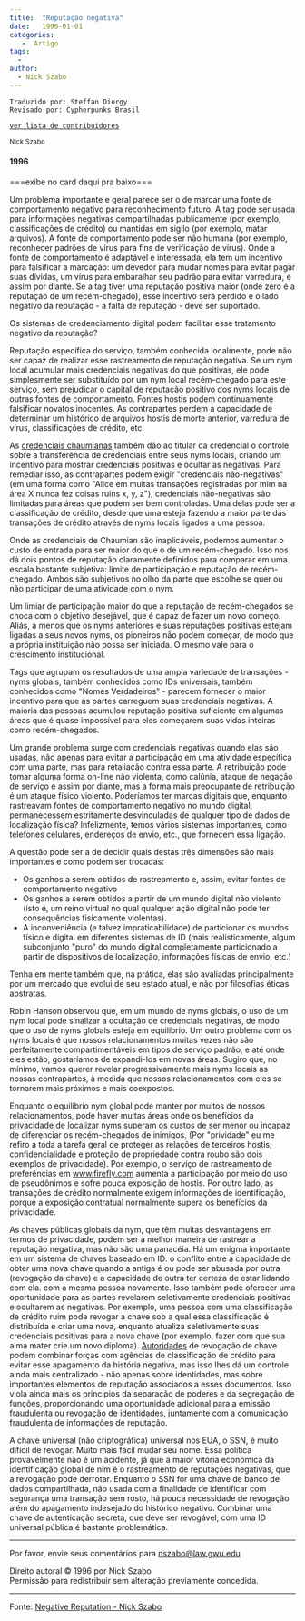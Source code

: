 ```yaml
---
title:  "Reputação negativa"
date:   1996-01-01
categories:
   -  Artigo
tags:
  -
author:
  - Nick Szabo
---
```

```
Traduzido por: Steffan Diorgy 
Revisado por: Cypherpunks Brasil
```
[```ver lista de contribuidores```](/about/#contribuidores)


<small>Nick Szabo</small>  

#### 1996  

===exibe no card daqui pra baixo===

Um problema importante e geral parece ser o de marcar uma fonte de comportamento negativo para reconhecimento futuro. A tag pode ser usada para informações negativas compartilhadas publicamente (por exemplo, classificações de crédito) ou mantidas em sigilo (por exemplo, matar arquivos). A fonte de comportamento pode ser não humana (por exemplo, reconhecer padrões de vírus para fins de verificação de vírus). Onde a fonte de comportamento é adaptável e interessada, ela tem um incentivo para falsificar a marcação: um devedor para mudar nomes para evitar pagar suas dívidas, um vírus para embaralhar seu padrão para evitar varredura, e assim por diante. Se a tag tiver uma reputação positiva maior (onde zero é a reputação de um recém-chegado), esse incentivo será perdido e o lado negativo da reputação - a falta de reputação - deve ser suportado.

Os sistemas de credenciamento digital podem facilitar esse tratamento negativo da reputação?

Reputação específica do serviço, também conhecida localmente, pode não ser capaz de realizar esse rastreamento de reputação negativa. Se um nym local acumular mais credenciais negativas do que positivas, ele pode simplesmente ser substituído por um nym local recém-chegado para este serviço, sem prejudicar o capital de reputação positivo dos nyms locais de outras fontes de comportamento. Fontes hostis podem continuamente falsificar novatos inocentes. As contrapartes perdem a capacidade de determinar um histórico de arquivos hostis de morte anterior, varredura de vírus, classificações de crédito, etc.

As [credenciais chaumianas](http://www.chaum.com/publications/Security_Wthout_Identification.html) também dão ao titular da credencial o controle sobre a transferência de credenciais entre seus nyms locais, criando um incentivo para mostrar credenciais positivas e ocultar as negativas. Para remediar isso, as contrapartes podem exigir "credenciais não-negativas" (em uma forma como "Alice em muitas transações registradas por mim na área X nunca fez coisas ruins x, y, z"), credenciais não-negativas são limitadas para áreas que podem ser bem controladas. Uma delas pode ser a classificação de crédito, desde que uma esteja fazendo a maior parte das transações de crédito através de nyms locais ligados a uma pessoa.

Onde as credenciais de Chaumian são inaplicáveis, podemos aumentar o custo de entrada para ser maior do que o de um recém-chegado. Isso nos dá dois pontos de reputação claramente definidos para comparar em uma escala bastante subjetiva: limite de participação e reputação de recém-chegado. Ambos são subjetivos no olho da parte que escolhe se quer ou não participar de uma atividade com o nym.

Um limiar de participação maior do que a reputação de recém-chegados se choca com o objetivo desejável, que é capaz de fazer um novo começo. Aliás, a menos que os nyms anteriores e suas reputações positivas estejam ligadas a seus novos nyms, os pioneiros não podem começar, de modo que a própria instituição não possa ser iniciada. O mesmo vale para o crescimento institucional.

Tags que agrupam os resultados de uma ampla variedade de transações - nyms globais, também conhecidos como IDs universais, também conhecidos como "Nomes Verdadeiros" - parecem fornecer o maior incentivo para que as partes carreguem suas credenciais negativas. A maioria das pessoas acumulou reputação positiva suficiente em algumas áreas que é quase impossível para eles começarem suas vidas inteiras como recém-chegados.

Um grande problema surge com credenciais negativas quando elas são usadas, não apenas para evitar a participação em uma atividade específica com uma parte, mas para retaliação contra essa parte. A retribuição pode tomar alguma forma on-line não violenta, como calúnia, ataque de negação de serviço e assim por diante, mas a forma mais preocupante de retribuição é um ataque físico violento. Poderíamos ter marcas digitais que, enquanto rastreavam fontes de comportamento negativo no mundo digital, permanecessem estritamente desvinculadas de qualquer tipo de dados de localização física? Infelizmente, temos vários sistemas importantes, como telefones celulares, endereços de envio, etc., que fornecem essa ligação.

A questão pode ser a de decidir quais destas três dimensões são mais importantes e como podem ser trocadas:

*   Os ganhos a serem obtidos de rastreamento e, assim, evitar fontes de comportamento negativo
*   Os ganhos a serem obtidos a partir de um mundo digital não violento (isto é, um reino virtual no qual qualquer ação digital não pode ter consequências fisicamente violentas).
*   A inconveniência (e talvez impraticabilidade) de particionar os mundos físico e digital em diferentes sistemas de ID (mais realisticamente, algum subconjunto "puro" do mundo digital completamente particionado a partir de dispositivos de localização, informações físicas de envio, etc.)

Tenha em mente também que, na prática, elas são avaliadas principalmente por um mercado que evolui de seu estado atual, e não por filosofias éticas abstratas.

Robin Hanson observou que, em um mundo de nyms globais, o uso de um nym local pode sinalizar a ocultação de credenciais negativas, de modo que o uso de nyms globais esteja em equilíbrio. Um outro problema com os nyms locais é que nossos relacionamentos muitas vezes não são perfeitamente compartimentáveis ​​em tipos de serviço padrão, e até onde eles estão, gostaríamos de expandi-los em novas áreas. Sugiro que, no mínimo, vamos querer revelar progressivamente mais nyms locais às nossas contrapartes, à medida que nossos relacionamentos com eles se tornarem mais próximos e mais coexpostos.

Enquanto o equilíbrio nym global pode manter por muitos de nossos relacionamentos, pode haver muitas áreas onde os benefícios da [privacidade](http://szabo.best.vwh.net/smart_contracts_glossary.html#privity) de localizar nyms superam os custos de ser menor ou incapaz de diferenciar os recém-chegados de inimigos. (Por "prividade" eu me refiro a toda a tarefa geral de proteger as relações de terceiros hostis; confidencialidade e proteção de propriedade contra roubo são dois exemplos de privacidade). Por exemplo, o serviço de rastreamento de preferências em www.firefly.com aumenta a participação por meio do uso de pseudônimos e sofre pouca exposição de hostis. Por outro lado, as transações de crédito normalmente exigem informações de identificação, porque a exposição contratual normalmente supera os benefícios da privacidade.

As chaves públicas globais da nym, que têm muitas desvantagens em termos de privacidade, podem ser a melhor maneira de rastrear a reputação negativa, mas não são uma panacéia. Há um enigma importante em um sistema de chaves baseado em ID: o conflito entre a capacidade de obter uma nova chave quando a antiga é ou pode ser abusada por outra (revogação da chave) e a capacidade de outra ter certeza de estar lidando com ela. com a mesma pessoa novamente. Isso também pode oferecer uma oportunidade para as partes revelarem seletivamente credenciais positivas e ocultarem as negativas. Por exemplo, uma pessoa com uma classificação de crédito ruim pode revogar a chave sob a qual essa classificação é distribuída e criar uma nova, enquanto atualiza seletivamente suas credenciais positivas para a nova chave (por exemplo, fazer com que sua alma mater crie um novo diploma). [Autoridades](http://szabo.best.vwh.net/authorities.html) de revogação de chave podem combinar forças com agências de classificação de crédito para evitar esse apagamento da história negativa, mas isso lhes dá um controle ainda mais centralizado - não apenas sobre identidades, mas sobre importantes elementos de reputação associados a esses documentos. Isso viola ainda mais os princípios da separação de poderes e da segregação de funções, proporcionando uma oportunidade adicional para a emissão fraudulenta ou revogação de identidades, juntamente com a comunicação fraudulenta de informações de reputação.

A chave universal (não criptográfica) universal nos EUA, o SSN, é muito difícil de revogar. Muito mais fácil mudar seu nome. Essa política provavelmente não é um acidente, já que a maior vitória econômica da identificação global de nim é o rastreamento de reputações negativas, que a revogação pode derrotar. Enquanto o SSN for uma chave de banco de dados compartilhada, não usada com a finalidade de identificar com segurança uma transação sem rosto, há pouca necessidade de revogação além do apagamento indesejado do histórico negativo. Combinar uma chave de autenticação secreta, que deve ser revogável, com uma ID universal pública é bastante problemática.

* * *

Por favor, envie seus comentários para nszabo@law.gwu.edu

Direito autoral © 1996 por Nick Szabo  
Permissão para redistribuir sem alteração previamente concedida.


---
Fonte: [Negative Reputation - Nick Szabo](https://nakamotoinstitute.org/negative-reputation/)